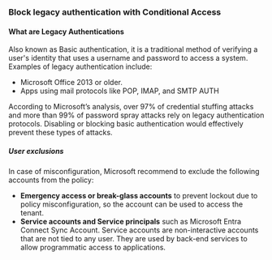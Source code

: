 ### Block legacy authentication with Conditional Access

#### What are Legacy Authentications<br />
Also known as Basic authentication, it is a traditional method of verifying a user's identity that uses a username and password to access a system. <br />
Examples of legacy authentication include:<br />
* Microsoft Office 2013 or older.<br />
* Apps using mail protocols like POP, IMAP, and SMTP AUTH

According to Microsoft’s analysis, over 97% of credential stuffing attacks and more than 99% of password spray attacks rely on legacy authentication protocols. Disabling or blocking basic authentication would effectively prevent these types of attacks.<br />
##### User exclusions<br />
In case of misconfiguration, Microsoft recommend to exclude the following accounts from the policy:<br />
* **Emergency access or break-glass accounts** to prevent lockout due to policy misconfiguration, so the account can be used to access the tenant.<br />
* **Service accounts and Service principals** such as Microsoft Entra Connect Sync Account. Service accounts are non-interactive accounts that are not tied to any user. They are used by back-end services to allow programmatic access to applications.
